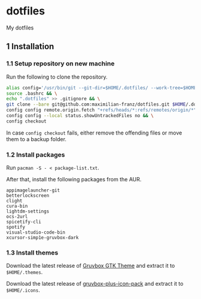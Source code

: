 # dotfiles

My dotfiles

## 1 Installation

### 1.1 Setup repository on new machine

Run the following to clone the repository.

```bash
alias config='/usr/bin/git --git-dir=$HOME/.dotfiles/ --work-tree=$HOME' >> $HOME/.bashrc && \
source .bashrc && \
echo ".dotfiles" >> .gitignore && \
git clone --bare git@github.com:maximilian-franz/dotfiles.git $HOME/.dotfiles && \
config config remote.origin.fetch "+refs/heads/*:refs/remotes/origin/*" && \
config config --local status.showUntrackedFiles no && \
config checkout
```

In case `config checkout` fails, either remove the offending files or move them to a backup folder.

### 1.2 Install packages

Run `pacman -S - < package-list.txt`.

After that, install the following packages from the AUR.

```
appimagelauncher-git
betterlockscreen
clight
cura-bin
lightdm-settings
ocs-2url
spicetify-cli
spotify
visual-studio-code-bin
xcursor-simp1e-gruvbox-dark
```

### 1.3 Install themes

Download the latest release of [Gruvbox GTK Theme](https://www.pling.com/p/1681313/) and extract it to `$HOME/.themes`.

Download the latest release of [gruvbox-plus-icon-pack](https://github.com/SylEleuth/gruvbox-plus-icon-pack) and extract it to `$HOME/.icons`.
